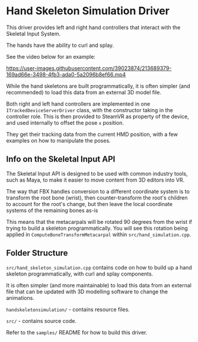 # Hand Skeleton Simulation Driver

This driver provides left and right hand controllers that interact with the Skeletal Input System.

The hands have the ability to curl and splay.

See the video below for an example:

https://user-images.githubusercontent.com/39023874/213689379-169ad66e-3498-4fb3-ada0-5a2096b8ef66.mp4

While the hand skeletons are built programmatically, it is often simpler (and recommended) to load this data from an
external 3D model file.

Both right and left hand controllers are implemented in one `ITrackedDeviceServerDriver` class, with the constructor
taking in the controller role. This is then provided to SteamVR as property of the device, and used internally to offset
the pose `x` position.

They get their tracking data from the current HMD position, with a few examples on how to manipulate the poses.

## Info on the Skeletal Input API

The Skeletal Input API is designed to be used with common industry tools, such as Maya, to make it easier to move
content from 3D editors into VR.

The way that FBX handles conversion to a different coordinate system is to transform the root bone (wrist), then
counter-transform the root's children to account for the root's change, but then leave the local coordinate systems of
the remaining bones as-is

This means that the metacarpals will be rotated 90 degrees from the wrist if trying to build a skeleton
programmatically. You will see this rotation being applied in `ComputeBoneTransformMetacarpal`
within `src/hand_simulation.cpp`.

## Folder Structure

`src/hand_skeleton_simulation.cpp` contains code on how to build up a hand skeleton programmatically, with curl and
splay components.

It is often simpler (and more maintainable) to load this data from an external file that can be updated with 3D
modelling software to change the animations.

`handskeletonsimulation/` - contains resource files.

`src/` - contains source code.

Refer to the `samples/` README for how to build this driver.  

